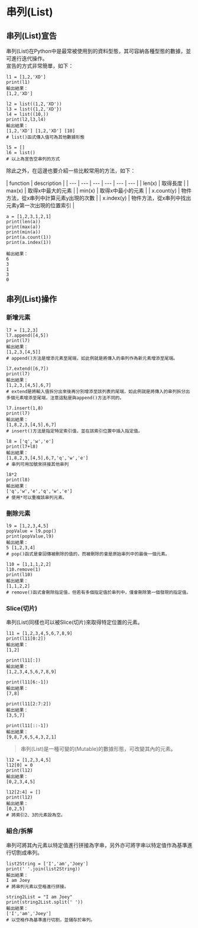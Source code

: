 # 串列\(List\)

## 串列\(List\)宣告

串列\(List\)在Python中是最常被使用到的資料型態，其可容納各種型態的數據，並可進行迭代操作。  
宣告的方式非常簡單，如下：

```text
l1 = [1,2,'XD']
print(l1)
輸出結果：
[1,2,'XD']

l2 = list((1,2,'XD'))
l3 = list({1,2,'XD'})
l4 = list((10,))
print(l2,l3,l4)
輸出結果：
[1,2,'XD'] [1,2,'XD'] [10]
# list()函式傳入值可為其他數據形態

l5 = []
l6 = list()
# 以上為宣告空串列的方式
```

除此之外，在這邊也要介紹一些比較常用的方法，如下：

| function | description |
| --- | --- | --- | --- | --- | --- |
| len\(x\) | 取得長度 |
| max\(x\) | 取得x中最大的元素 |
| min\(x\) | 取得x中最小的元素 |
| x.count\(y\) | 物件方法，從x串列中計算元素y出現的次數 |
| x.index\(y\) | 物件方法，從x串列中找出元素y第一次出現的位置索引 |

```text
a = [1,2,3,1,2,1]
print(len(a))
print(max(a))
print(min(a))
print(a.count(1))
print(a.index(1))

輸出結果：
6
3
1
3
0
```

## 串列\(List\)操作

### 新增元素

```text
l7 = [1,2,3]
l7.append([4,5])
print(l7)
輸出結果：
[1,2,3,[4,5]]
# append()方法是增添元素至尾端，如此例就是將傳入的串列作為新元素增添至尾端。

l7.extend([6,7])
print(l7)
輸出結果：
[1,2,3,[4,5],6,7]
# extend是將輸入值拆分出來後再分別增添至該列表的尾端，如此例就是將傳入的串列拆分出多個元素增添至尾端，注意這點是與append()方法不同的。

l7.insert(1,8)
print(l7)
輸出結果：
[1,8,2,3,[4,5],6,7]
# insert()方法是指定特定索引值，並在該索引位置中插入指定值。

l8 = ['q','w','e']
print(l7+l8)
輸出結果：
[1,8,2,3,[4,5],6,7,'q','w','e']
# 串列可用加號來拼接其他串列

l8*2
print(l8)
輸出結果：
['q','w','e','q','w','e']
# 使用*可以重複該串列元素。
```

### 刪除元素

```text
l9 = [1,2,3,4,5]
popValue = l9.pop()
print(popValue,l9)
輸出結果：
5 [1,2,3,4]
# pop()函式是會回傳被刪除的值的，而被刪除的會是原始串列中的最後一個元素。

l10 = [1,1,1,2,2]
l10.remove(1)
print(l10)
輸出結果：
[1,1,2,2]
# remove()函式會刪除指定值，但若有多個指定值於串列中，僅會刪除第一個發現的指定值。
```

### Slice\(切片\)

串列\(List\)同樣也可以被Slice\(切片\)來取得特定位置的元素。

```text
l11 = [1,2,3,4,5,6,7,8,9]
print(l11[0:2]) 
輸出結果：
[1,2]

print(l11[:])
輸出結果：
[1,2,3,4,5,6,7,8,9]

print(l11[6:-1])
輸出結果：
[7,8]

print(l11[2:7:2])
輸出結果：
[3,5,7]

print(l11[::-1])
輸出結果：
[9,8,7,6,5,4,3,2,1]
```

> 串列\(List\)是一種可變的\(Mutable\)的數據形態，可改變其內的元素。

```text
l12 = [1,2,3,4,5]
l12[0] = 0
print(l12)
輸出結果：
[0,2,3,4,5]

l12[2:4] = []
print(l12)
輸出結果：
[0,2,5]
# 將索引2、3的元素設為空。
```

### 組合/拆解

串列可將其內元素以特定值進行拼接為字串，另外亦可將字串以特定值作為基準進行切割成串列。

```text
list2String = ['I','am','Joey']
print(' '.join(list2String))
輸出結果：
I am Joey
# 將串列元素以空格進行拼接。

string2List = "I am Joey"
print(string2List.split(' '))
輸出結果：
['I','am','Joey']
# 以空格作為基準進行切割，並儲存於串列。
```

